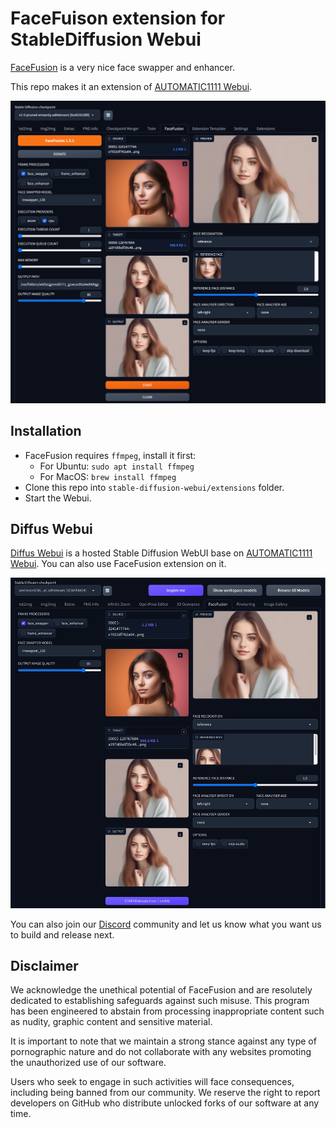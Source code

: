 # FaceFuison extension for StableDiffusion Webui

[FaceFusion](https://github.com/facefusion/facefusion) is a very nice face swapper and enhancer.

This repo makes it an extension of [AUTOMATIC1111 Webui](https://github.com/AUTOMATIC1111/stable-diffusion-webui/).

![Preview](.github/preview.jpg)

## Installation

-   FaceFusion requires `ffmpeg`, install it first:
    -   For Ubuntu: `sudo apt install ffmpeg`
    -   For MacOS: `brew install ffmpeg`
-   Clone this repo into `stable-diffusion-webui/extensions` folder.
-   Start the Webui.

## Diffus Webui

[Diffus Webui](https://www.diffus.graviti.com/?utm_source=github&utm_campaign=facefusion ) is a hosted Stable Diffusion WebUI base on
[AUTOMATIC1111 Webui](https://github.com/AUTOMATIC1111/stable-diffusion-webui/). You can also use
FaceFusion extension on it.

![Preview](.github/preview-diffus.jpg)

You can also join our [Discord](https://discord.gg/CDhw9n9yfQ) community and let us know what you
want us to build and release next.

## Disclaimer

We acknowledge the unethical potential of FaceFusion and are resolutely dedicated to establishing
safeguards against such misuse. This program has been engineered to abstain from processing
inappropriate content such as nudity, graphic content and sensitive material.

It is important to note that we maintain a strong stance against any type of pornographic nature and
do not collaborate with any websites promoting the unauthorized use of our software.

Users who seek to engage in such activities will face consequences, including being banned from our
community. We reserve the right to report developers on GitHub who distribute unlocked forks of our
software at any time.
